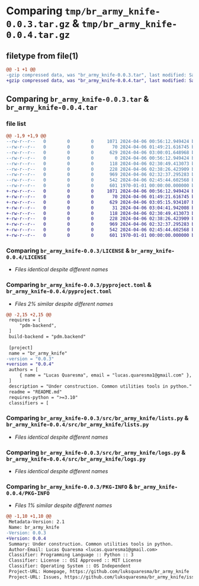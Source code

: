 # Comparing `tmp/br_army_knife-0.0.3.tar.gz` & `tmp/br_army_knife-0.0.4.tar.gz`

## filetype from file(1)

```diff
@@ -1 +1 @@
-gzip compressed data, was "br_army_knife-0.0.3.tar", last modified: Sat Apr  6 03:00:01 2024, max compression
+gzip compressed data, was "br_army_knife-0.0.4.tar", last modified: Sat Apr  6 03:05:15 2024, max compression
```

## Comparing `br_army_knife-0.0.3.tar` & `br_army_knife-0.0.4.tar`

### file list

```diff
@@ -1,9 +1,9 @@
--rw-r--r--   0        0        0     1071 2024-04-06 00:56:12.949424 br_army_knife-0.0.3/LICENSE
--rw-r--r--   0        0        0       70 2024-04-06 01:49:21.616745 br_army_knife-0.0.3/README.md
--rw-r--r--   0        0        0      629 2024-04-06 03:00:01.648968 br_army_knife-0.0.3/pyproject.toml
--rw-r--r--   0        0        0        0 2024-04-06 00:56:12.949424 br_army_knife-0.0.3/src/br_army_knife/__init__.py
--rw-r--r--   0        0        0      118 2024-04-06 02:30:49.413073 br_army_knife-0.0.3/src/br_army_knife/code.py
--rw-r--r--   0        0        0      228 2024-04-06 02:38:26.423909 br_army_knife-0.0.3/src/br_army_knife/files.py
--rw-r--r--   0        0        0      969 2024-04-06 02:32:37.295283 br_army_knife-0.0.3/src/br_army_knife/lists.py
--rw-r--r--   0        0        0      542 2024-04-06 02:45:44.602568 br_army_knife-0.0.3/src/br_army_knife/logs.py
--rw-r--r--   0        0        0      601 1970-01-01 00:00:00.000000 br_army_knife-0.0.3/PKG-INFO
+-rw-r--r--   0        0        0     1071 2024-04-06 00:56:12.949424 br_army_knife-0.0.4/LICENSE
+-rw-r--r--   0        0        0       70 2024-04-06 01:49:21.616745 br_army_knife-0.0.4/README.md
+-rw-r--r--   0        0        0      629 2024-04-06 03:05:15.934107 br_army_knife-0.0.4/pyproject.toml
+-rw-r--r--   0        0        0       31 2024-04-06 03:04:41.942008 br_army_knife-0.0.4/src/br_army_knife/__init__.py
+-rw-r--r--   0        0        0      118 2024-04-06 02:30:49.413073 br_army_knife-0.0.4/src/br_army_knife/code.py
+-rw-r--r--   0        0        0      228 2024-04-06 02:38:26.423909 br_army_knife-0.0.4/src/br_army_knife/files.py
+-rw-r--r--   0        0        0      969 2024-04-06 02:32:37.295283 br_army_knife-0.0.4/src/br_army_knife/lists.py
+-rw-r--r--   0        0        0      542 2024-04-06 02:45:44.602568 br_army_knife-0.0.4/src/br_army_knife/logs.py
+-rw-r--r--   0        0        0      601 1970-01-01 00:00:00.000000 br_army_knife-0.0.4/PKG-INFO
```

### Comparing `br_army_knife-0.0.3/LICENSE` & `br_army_knife-0.0.4/LICENSE`

 * *Files identical despite different names*

### Comparing `br_army_knife-0.0.3/pyproject.toml` & `br_army_knife-0.0.4/pyproject.toml`

 * *Files 2% similar despite different names*

```diff
@@ -2,15 +2,15 @@
 requires = [
     "pdm-backend",
 ]
 build-backend = "pdm.backend"
 
 [project]
 name = "br_army_knife"
-version = "0.0.3"
+version = "0.0.4"
 authors = [
     { name = "Lucas Quaresma", email = "lucas.quaresma1@gmail.com" },
 ]
 description = "Under construction. Common utilities tools in python."
 readme = "README.md"
 requires-python = ">=3.10"
 classifiers = [
```

### Comparing `br_army_knife-0.0.3/src/br_army_knife/lists.py` & `br_army_knife-0.0.4/src/br_army_knife/lists.py`

 * *Files identical despite different names*

### Comparing `br_army_knife-0.0.3/src/br_army_knife/logs.py` & `br_army_knife-0.0.4/src/br_army_knife/logs.py`

 * *Files identical despite different names*

### Comparing `br_army_knife-0.0.3/PKG-INFO` & `br_army_knife-0.0.4/PKG-INFO`

 * *Files 1% similar despite different names*

```diff
@@ -1,10 +1,10 @@
 Metadata-Version: 2.1
 Name: br_army_knife
-Version: 0.0.3
+Version: 0.0.4
 Summary: Under construction. Common utilities tools in python.
 Author-Email: Lucas Quaresma <lucas.quaresma1@gmail.com>
 Classifier: Programming Language :: Python :: 3
 Classifier: License :: OSI Approved :: MIT License
 Classifier: Operating System :: OS Independent
 Project-URL: Homepage, https://github.com/luksquaresma/br_army_knife
 Project-URL: Issues, https://github.com/luksquaresma/br_army_knife/issues
```

